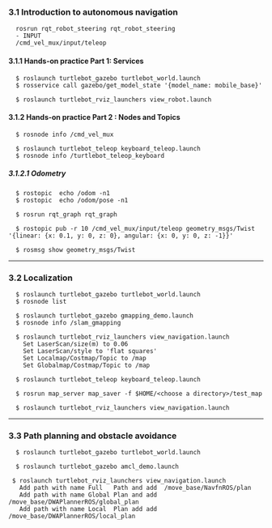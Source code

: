 

### 3.1 Introduction to autonomous navigation
```
  rosrun rqt_robot_steering rqt_robot_steering
  - INPUT 
  /cmd_vel_mux/input/teleop
```
#### 3.1.1 Hands-on practice Part 1: Services
```
  $ roslaunch turtlebot_gazebo turtlebot_world.launch
  $ rosservice call gazebo/get_model_state '{model_name: mobile_base}'
```
```
  $ roslaunch turtlebot_rviz_launchers view_robot.launch
```
#### 3.1.2  Hands-on practice Part 2 : Nodes and Topics
```
  $ rosnode info /cmd_vel_mux
```
```
  $ roslaunch turtlebot_teleop keyboard_teleop.launch
  $ rosnode info /turtlebot_teleop_keyboard 
```
##### 3.1.2.1 Odometry
```
  $ rostopic  echo /odom -n1
  $ rostopic  echo /odom/pose -n1
```
```
  $ rosrun rqt_graph rqt_graph
```
```
  $ rostopic pub -r 10 /cmd_vel_mux/input/teleop geometry_msgs/Twist '{linear: {x: 0.1, y: 0, z: 0}, angular: {x: 0, y: 0, z: -1}}'

  $ rosmsg show geometry_msgs/Twist
```
-------------------------------------------------------------------------

### 3.2 Localization
```
  $ roslaunch turtlebot_gazebo turtlebot_world.launch
  $ rosnode list
```
```
  $ roslaunch turtlebot_gazebo gmapping_demo.launch
  $ rosnode info /slam_gmapping
```
```
  $ roslaunch turtlebot_rviz_launchers view_navigation.launch
    Set LaserScan/size(m) to 0.06         
    Set LaserScan/style to 'flat squares' 
    Set Localmap/Costmap/Topic to /map    
    Set Globalmap/Costmap/Topic to /map   
```

```
  $ roslaunch turtlebot_teleop keyboard_teleop.launch
```
```
  $ rosrun map_server map_saver -f $HOME/<choose a directory>/test_map

  $ roslaunch turtlebot_rviz_launchers view_navigation.launch
```
-------------------------------------------------------------------------

### 3.3  Path planning and obstacle avoidance
```
  $ roslaunch turtlebot_gazebo turtlebot_world.launch
```
```
  $ roslaunch turtlebot_gazebo amcl_demo.launch
 ```
 ```
  $ roslaunch turtlebot_rviz_launchers view_navigation.launch
    Add path with name Full   Path and add  /move_base/NavfnROS/plan              
    Add path with name Global Plan and add  /move_base/DWAPlannerROS/global_plan  
    Add path with name Local  Plan add add  /move_base/DWAPlannerROS/local_plan   
 ```
